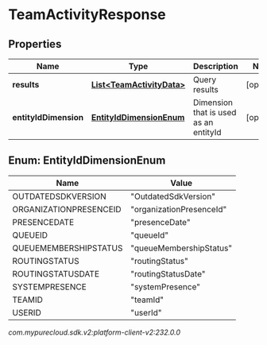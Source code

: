 # TeamActivityResponse


## Properties

| Name | Type | Description | Notes |
| ------------ | ------------- | ------------- | ------------- |
| **results** | [**List&lt;TeamActivityData&gt;**](TeamActivityData) | Query results |  [optional] |
| **entityIdDimension** | [**EntityIdDimensionEnum**](#Enum--EntityIdDimensionEnum) | Dimension that is used as an entityId |  [optional] |


## Enum: EntityIdDimensionEnum

| Name | Value |
| ---- | ----- |
| OUTDATEDSDKVERSION | &quot;OutdatedSdkVersion&quot; | 
| ORGANIZATIONPRESENCEID | &quot;organizationPresenceId&quot; | 
| PRESENCEDATE | &quot;presenceDate&quot; | 
| QUEUEID | &quot;queueId&quot; | 
| QUEUEMEMBERSHIPSTATUS | &quot;queueMembershipStatus&quot; | 
| ROUTINGSTATUS | &quot;routingStatus&quot; | 
| ROUTINGSTATUSDATE | &quot;routingStatusDate&quot; | 
| SYSTEMPRESENCE | &quot;systemPresence&quot; | 
| TEAMID | &quot;teamId&quot; | 
| USERID | &quot;userId&quot; | 




_com.mypurecloud.sdk.v2:platform-client-v2:232.0.0_
